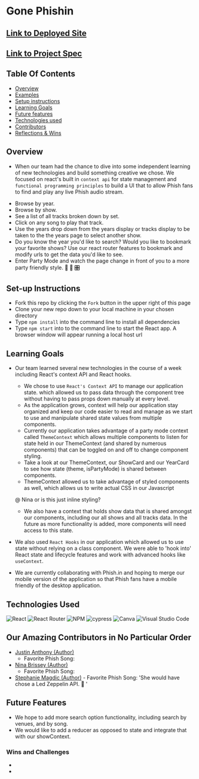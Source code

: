 # Gone Phishin
## [Link to Deployed Site]()
## [Link to Project Spec](https://frontend.turing.edu/projects/module-3/stretch.html)

## Table Of Contents
+ [Overview](#overview)
+ [Examples](#examples)
+ [Setup instructions](#setup-instructions)
+ [Learning Goals](#learning-goals)
+ [Future features](#future-features)
+ [Technologies used](#technologies-used)
+ [Contributors](#contributors)
+ [Reflections & Wins](#reflections-and-wins)

## Overview
+   When our team had the chance to dive into some independent learning of new technologies and build something creative we chose. We focused on react's built in `context api` for state management and `functional programming principles` to build a UI that to allow Phish fans to find and play any live Phish audio stream.

  - Browse by year.
  - Browse by show.
  - See a list of all tracks broken down by set.
  - Click on any song to play that track.
  - Use the years drop down from the years display or tracks display to be taken to the the years page to select another show.
  - Do you know the year you'd like to search? Would you like to bookmark your favorite shows? Use our react router features to bookmark and modify urls to get the data you'd like to see.
  - Enter Party Mode and watch the page change in front of you to a more party friendly style. 🤪 🎉 🎛️

## Set-up Instructions
  + Fork this repo by clicking the ```Fork``` button in the upper right of this page
  + Clone your new repo down to your local machine in your chosen directory
  + Type ```npm install``` into the command line to install all dependencies
  + Type ```npm start``` into to the command line to start the React app. A browser window will appear running a local host url

## Learning Goals
+ Our team learned several new technologies in the course of a week including React's context API and React hooks.
  - We chose to use `React's Context API` to manage our application state. which allowed us to pass data through the component tree without having to pass props down manually at every level.
  - As the application grows, context will help our application stay organized and keep our code easier to read and manage as we start to use and manipulate shared state values from multiple components.  
  - Currently our application takes advantage of a party mode context called `ThemeContext` which allows multiple components to listen for state held in our ThemeContext (and shared by numerous components) that can be toggled on and off to change component styling.
  - Take a look at our ThemeContext, our ShowCard and our YearCard to see how state (theme, isPartyMode) is shared between components.
  - ThemeContext allowed us to take advantage of styled components as well, which allows us to write actual CSS in our Javascript 
  
  @ Nina or is this just inline styling?
  
  - We also have a context that holds show data that is shared amongst our components, including our all shows and all tracks data. In the future as more functionality is added, more components will need access to this state.
+ We also used `React Hooks` in our application which allowed us to use state without relying on a class component. We were able to 'hook into' React state and lifecycle features and work with advanced hooks like `useContext`.
+ We are currently collaborating with Phish.in and hoping to merge our mobile version of the application so that Phish fans have a mobile friendly of the desktop application.

## Technologies Used

![React](https://img.shields.io/badge/react-%2320232a.svg?style=for-the-badge&logo=react&logoColor=%2361DAFB) ![React Router](https://img.shields.io/badge/React_Router-CA4245?style=for-the-badge&logo=react-router&logoColor=white) ![NPM](https://img.shields.io/badge/NPM-%23000000.svg?style=for-the-badge&logo=npm&logoColor=white) ![cypress](https://img.shields.io/badge/-cypress-%23E5E5E5?style=for-the-badge&logo=cypress&logoColor=058a5e) ![Canva](https://img.shields.io/badge/Canva-%2300C4CC.svg?style=for-the-badge&logo=Canva&logoColor=white) ![Visual Studio Code](https://img.shields.io/badge/Visual%20Studio%20Code-0078d7.svg?style=for-the-badge&logo=visual-studio-code&logoColor=white) 

## Our Amazing Contributors in No Particular Order
  + [Justin Anthony (Author)](https://github.com/justincanthony)
     - Favorite Phish Song: 
  + [Nina Brissey (Author)](https://github.com/ninabrissey)
    - Favorite Phish Song: 
   + [Stephanie Magdic (Author)](https://github.com/stephaniemagdic) 
    - Favorite Phish Song: 'She would have chose a Led Zeppelin API. 🤪 '

## Future Features
+ We hope to add more search option functionality, including search by venues, and by song.
+ We would like to add a reducer as opposed to state and integrate that with our showContext.

### Wins and Challenges
+
+
